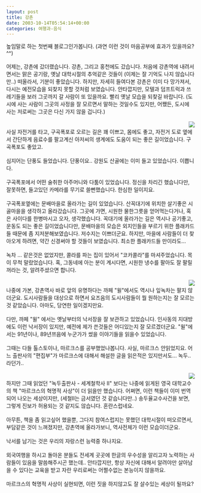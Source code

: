 ```yaml
---
layout: post
title: 강촌
date: 2003-10-14T05:54:14+00:00
categories: 여행과-음식
---
```

높임말로 하는 첫번째 블로그인가봅니다. (과연 이런 것이 마음공부에 효과가 있을까요? ^^)<br /><br />어제는, 강촌에 갔더랬습니다. 강촌, 그리고 홍천에도 갔습니다. 처음에 강촌역에 내려서면서는 맑은 공기랑, 옛날 대학시절의 추억같은 것들이 (이제는 잘 기억도 나지 않습니다만..) 떠올라서, 기분이 좋았습니다. 하지만, 자세히 들여다본 강촌은 이미 다 망가져서, 다시는 예전모습을 되찾지 못할 것처럼 보였습니다. 안타깝지만, 모텔과 덤프트럭과 쓰레기들을 보러 그곳까지 갈 사람이 또 있을까요. 빨리 옛날 모습을 되찾길 바랍니다. (도시에 사는 사람이 그곳의 사정을 잘 모르면서 말하는 것일수도 있지만, 어쨌든, 도시에 사는 저로써는 그곳은 다신 가지 않을 겁니다.)<br /><br /><IMG src="http://jinto.pe.kr/logs/archives/DSC02191.jpg" align=right><br />사실 자전거를 타고, 구곡폭포로 오르는 길은 꽤 이쁘고, 몸에도 좋고, 자전거 도로 옆에서 간단하게 음료수를 팔고계신 아저씨의 생계에도 도움이 되는 좋은 길이었습니다. 구곡폭포도 좋았고. <br /><br />심지어는 단풍도 들었습니다. 단풍이요.. 강원도 산골에는 이미 들고 있었습니다. 이쁩니다.<br /><br />구곡폭포에서 어떤 술취한 아주머니와 다툼이 있었습니다. 정신을 차리긴 했습니다만, 잘못하면, 들고있던 카메라를 무기로 쓸뻔했습니다. 한심한 일이지요.<br /><br />구곡폭포옆에는 문배마을로 올라가는 길이 있었습니다. 산꼭대기에 위치한 살기좋은 시골마을을 생각하고 올라갔습니다. 그곳에 가면, 시원한 물한그릇을 얻어먹는다거나, 혹은 사이다를 한병마시고 오자, 생각했습니다. 꼭대기에 올라가는 길은 역시나 공기좋고, 운동도 되는 좋은 길이었습니다만, 문배마을의 모습은 외지인들을 부르기 위한 플래카드들 때문에 좀 지저분해보였습니다. 저수지는 이쁘더군요. 하지만, 마을에 사람들이 더 찾아오게 하려면, 약간 신경써야 할 것들이 보였습니다. 최소한 플래카드들 만이라도...<br /><br />녹차 ... 같은것은 없었지만, 콜라를 파는 집이 있어서 "코카콜라"를 마셔주었습니다. 목이 무척 말랐었습니다. 혹, 그동네에 아는 분이 계시다면, 시원한 냉수를 팔아도 잘 팔릴꺼라는 것, 알려주셨으면 합니다.<br /><br /><IMG src="http://jinto.pe.kr/logs/archives/DSC02195.jpg" align=right><br />나중에 가본, 강촌역사 바로 앞의 유명하다는 까페 "윌"에서도 역시나 잎녹차는 팔지 않더군요. 도시사람들을 대상으로 하면서 요즈음의 도시사람들이 뭘 원하는지는 잘 모르는 것 같았습니다. 아마도, 당연한 일이겠지만요.<br /><br />다만, 까페 "윌" 에서는 옛날부터의 낙서장을 잘 보관하고 있었습니다. 인사동의 지대방에도 이런 낙서장이 있지만, 예전에 제가 쓴것들은 어디있는지 잘 모르겠더군요. "윌"에서는 91년이나, 89년쯔음에 누군가가 썼을 이야기들을 읽을수 있었습니다. <br /><br />그때는 다들 톨스토이나, 마르크스를 공부했었나봅니다. 사실, 마르크스 안읽었지요. 어느 출판사의 "편집부"가 마르크스에 대해서 해설한 글을 읽은적은 있지만서도... 녹두..라던가..<br /><br /><IMG src="http://jinto.pe.kr/logs/archives/DSC02196.jpg" align=right><br />하지만 그때 읽었던 "녹두출판사 - 세계철학사 II" 보다는 나중에 읽게된 영국 대학교수의 책 "마르크스의 혁명적 사상"이 더 읽을만 했습니다. 어쩌면, 이런 책들이 이미 번역되어 나오는 세상이지만, (세철II는 금서였던 것 같습니다만..) 송두율교수사건을 보면, 그렇게 진보가 허용되는 것 같지도 않습니다. 혼란스럽네요.<br /><br />아무튼, 책을 좀 읽고싶어 했을뿐, 그다지 참여스럽지는 못했던 대학시절이 떠오르면서, 부담같은 것이 느껴졌지만, 강촌역에 올라가보니, 역사전체가 이런 모습이더군요. <br /><br />낙서를 남기는 것은 우리의 자랑스런 능력중 하나지요. <br /><br />외국여행을 하시고 돌아온 분들도 전세계 곳곳에 한글의 우수성을 알리고자 노력하는 사람들이 있음을 말씀해주시곤 했는데.. 안타깝지만, 항상 자신에 대해서 알려야만 살아남을 수 있다는 교육을 받고 자란 우리로써는 어쩔수없는 본능이지 않을까요.<br /><br />마르크스의 혁명적 사상이 실현되면, 이런 짓을 하지않고도 잘 살수있는 세상이 될까요?
